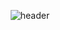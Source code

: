 <div align="center">
  
  ![header](https://capsule-render.vercel.app/api?type=wave&color=Purple&height=300&section=header&text=YoungMin%20render&fontSize=90)
</div>


